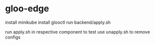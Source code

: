 # gloo-edge
install minikube
install glooctl
run backend/apply.sh

run apply.sh in respective component to test
use unapply.sh to remove configs